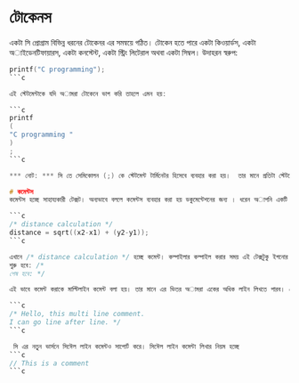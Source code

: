 # টোকেনস
একটা সি প্রোগ্রাম বিভিন্ন ধরনের টোকেনর এর সমন্বয়ে গঠিত। টোকেন হতে পারে একটা কিওয়ার্ডস, একটা অাইডেনটিফায়ারস, একটা কনস্টেন্ট, একটা স্ট্রিং লিটেরাল অথবা একটা সিম্বল। উদাহরন স্বরুপ: 

```c
printf("C programming");
```c

এই স্টেটমেন্টাকে যদি অামরা টোকেনে ভাগ করি তাহলে এমন হয়:

‍‍‍```c
printf
(
"C programming "
)
;
```c

*** নোট: *** সি তে সেমিকোলন (;) কে স্টেটমেন্ট টার্মিনেটর হিসেবে ব্যবহার করা হয়।  তার মানে প্রতিটা স্টেটমেন্ট একটা সেমিকোলন দিয়ে শেষ করতে হবে। 

# কমেন্টস 
কমেন্টস হচ্ছে সাহায্যকারী টেক্সট। অন্যভাবে বললে কমেন্টস ব্যবহার করা হয় ডকুমেন্টেশনের জন্য । ধরেন অাপনি একটি কোড লিখলেন অাজকে, ২ মাস পরে যদি অাপনার লেখা কোডটি দেখেন তখন হঠাৎ করে বুঝতে পারবেন নাহ কোনটা কি কারনে লিখেছেন। অথবা ধরেন অাপনি একটি কোড লিখলেন সেটা অাপনার বন্ধুকে দিলেন, সে হয়তো সহজে বুঝবে না অাপনি কোথায় কি করেছেন। এক্ষেত্রে যদি অাপনি অাপনার কোডের ভিতর কিছু টেক্সট লিখে রাখেন তাহলে বুঝতে অনেক সহজ হবে। যেমন:

```c
/* distance calculation */
distance = sqrt((x2-x1) + (y2-y1));
```c 

এখানে /* distance calculation */ হচ্ছে কমেন্ট। কম্পাইলার কম্পাইল করার সময় এই টেক্সটুকু ইগনোর করবে। কমেন্ট লিখার নিয়ম হচ্ছে 
শুরু হবে: /* 
শেষ হবে: */

এই ভাবে কমেন্ট করাকে মাল্টিলাইন কমেন্ট বলা হয়। তার মানে এর ভিতর অামরা একের অধিক লাইন লিখতে পারব। যেমন:

```c
/* Hello, this multi line comment.
I can go line after line. */
```c

 সি এর নতুন ভার্সনে সিঈেল লাইন কমেন্টও সাপোর্ট করে। সিঈেল লাইন কমেন্টা লিখার নিয়ম হচ্ছে
```c
// This is a comment
```c

